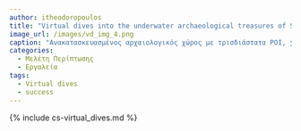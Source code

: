 ```yaml
---
author: itheodoropoulos
title: "Virtual dives into the underwater archaeological treasures of South Italy"
image_url: /images/vd_img_4.png
caption: "Ανακατασκευασμένος αρχαιολογικός χώρος με τρισδιάστατα POI, χλωρίδα και πανίδα"
categories:
  - Μελέτη Περίπτωσης
  - Εργαλεία
tags:
  - Virtual dives
  - success
---
```


{% include cs-virtual_dives.md %}

